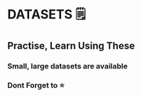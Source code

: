 # DATASETS 🗒️

## Practise, Learn Using These

### Small, large datasets are available

### Dont Forget to ⭐
